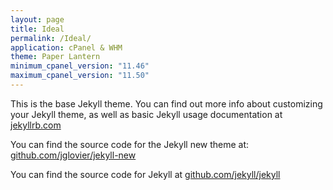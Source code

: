 ```yaml
---
layout: page
title: Ideal
permalink: /Ideal/
application: cPanel & WHM
theme: Paper Lantern
minimum_cpanel_version: "11.46"
maximum_cpanel_version: "11.50"
---
```


This is the base Jekyll theme. You can find out more info about customizing your Jekyll theme, as well as basic Jekyll usage documentation at [jekyllrb.com](http://jekyllrb.com/)

You can find the source code for the Jekyll new theme at: [github.com/jglovier/jekyll-new](https://github.com/jglovier/jekyll-new)

You can find the source code for Jekyll at [github.com/jekyll/jekyll](https://github.com/jekyll/jekyll)
